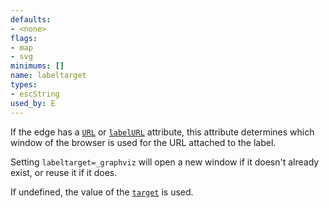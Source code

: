 ```yaml
---
defaults:
- <none>
flags:
- map
- svg
minimums: []
name: labeltarget
types:
- escString
used_by: E
---
```


If the edge has a [`URL`](#d:URL) or [`labelURL`](#d:labelURL) attribute, this
attribute determines which window of the browser is used for the URL attached
to the label.

Setting `labeltarget=_graphviz` will open a new window if it doesn't
already exist, or reuse it if it does.

If undefined, the value of the [`target`](#d:target) is used.
